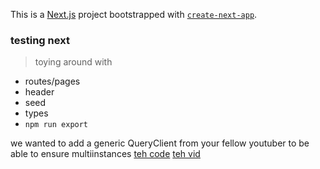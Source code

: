 This is a [Next.js](https://nextjs.org/) project bootstrapped with [`create-next-app`](https://github.com/vercel/next.js/tree/canary/packages/create-next-app).

### testing next

>toying around with

* routes/pages
* header
* seed
* types
* `npm run export`

we wanted to add a generic QueryClient from your fellow youtuber to be able to ensure multiinstances
[teh code](https://github.com/jherr/next13-use-warning/blob/main/app/page.tsx)
[teh vid](https://youtu.be/zwQs4wXr9Bg?t=710)